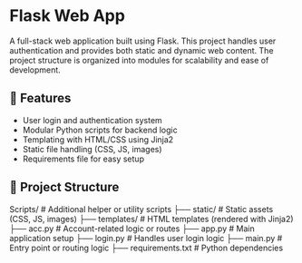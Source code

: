 # Flask Web App

A full-stack web application built using Flask. This project handles user authentication and provides both static and dynamic web content. The project structure is organized into modules for scalability and ease of development.

## 🚀 Features

- User login and authentication system
- Modular Python scripts for backend logic
- Templating with HTML/CSS using Jinja2
- Static file handling (CSS, JS, images)
- Requirements file for easy setup

## 📁 Project Structure

Scripts/ # Additional helper or utility scripts 
├── static/ # Static assets (CSS, JS, images) 
├── templates/ # HTML templates (rendered with Jinja2) 
├── acc.py # Account-related logic or routes 
├── app.py # Main application setup 
├── login.py # Handles user login logic 
├── main.py # Entry point or routing logic 
├── requirements.txt # Python dependencies 
